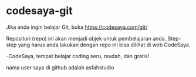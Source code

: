 # codesaya-git

Jika anda ingin belajar Git, buka https://codesaya.com/git/

Repositori (repo) ini akan menjadi objek untuk pembelajaran anda. Step-step yang harus anda lakukan dengan repo ini bisa dilihat di web CodeSaya.

-CodeSaya, tempat belajar coding seru, mudah, dan gratis!

nama user saya di github adalah asfahstudio
